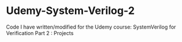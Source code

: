# Udemy-System-Verilog-2
Code I have written/modified for the Udemy course: SystemVerilog for Verification Part 2 : Projects
